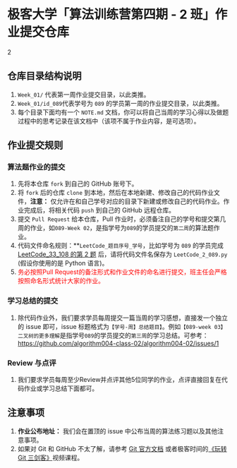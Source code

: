 # 极客大学「算法训练营第四期 - 2 班」作业提交仓库
2

## 仓库目录结构说明

1. `Week_01/` 代表第一周作业提交目录，以此类推。
2. `Week_01/id_089`代表学号为 `089` 的学员第一周的作业提交目录，以此类推。
3. 每个目录下面均有一个 `NOTE.md` 文档，你可以将自己当周的学习心得以及做题过程中的思考记录在该文档中（该项不属于作业内容，是可选项）。

## 作业提交规则

### 算法题作业的提交
1. 先将本仓库 `fork` 到自己的 GitHub 账号下。
2. 将 `fork` 后的仓库 `clone` 到本地，然后在本地新建、修改自己的代码作业文件，**注意：** 仅允许在和自己学号对应的目录下新建或修改自己的代码作业。作业完成后，将相关代码 `push` 到自己的 GitHub 远程仓库。
3. 提交 `Pull Request` 给本仓库，Pull 作业时，必须备注自己的学号和提交第几周的作业，如`089-Week 02`，是指学号为`089`的学员提交的`第二周`的算法题作业。
4. 代码文件命名规则：**`LeetCode_题目序号_学号`，比如学号为 `089` 的学员完成 [LeetCode_33_108 的第 2 题](https://leetcode.com/problems/add-two-numbers/description/) 后，请将代码文件名保存为  `LeetCode_2_089.py` (假设你使用的是 Python 语言)。
5. <font color='red'> 务必按照Pull Request的备注形式和作业文件的命名进行提交，班主任会严格按照命名形式统计大家的作业。 </font>

### 学习总结的提交
1. 除代码作业外，我们要求学员每周提交一篇当周的学习感想，直接发一个独立的 issue 即可，issue 标题格式为`【学号-周】总结题目】`。例如`【089-week 03】二叉树的更多理解`是指学号`089`的学员提交的`第三周`的学习总结。可参考：https://github.com/algorithm004-class-02/algorithm004-02/issues/1

### Review 与点评
1. 我们要求学员每周至少Review并点评其他5位同学的作业，点评直接回复在代码作业或学习总结下面都可。

## 注意事项
1. **作业公布地址：** 我们会在置顶的 issue 中公布当周的算法练习题以及其他注意事项。
2. 如果对 Git 和 GitHub 不太了解，请参考 [Git 官方文档](https://git-scm.com/book/zh/v2) 或者极客时间的[《玩转 Git 三剑客》](https://time.geekbang.org/course/intro/145)视频课程。
